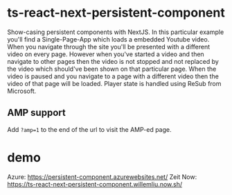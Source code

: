 # ts-react-next-persistent-component
Show-casing persistent components with NextJS.
In this particular example you'll find a Single-Page-App which loads a embedded Youtube video.
When you navigate through the site you'll be presented with a different video on every page.
However when you've started a video and then navigate to other pages then the video is not stopped and not replaced by the video which should've been shown on that particular page.
When the video is paused and you navigate to a page with a different video then the video of that page will be loaded.
Player state is handled using ReSub from Microsoft.

## AMP support
Add `?amp=1` to the end of the url to visit the AMP-ed page.

# demo
Azure: https://persistent-component.azurewebsites.net/
Zeit Now: https://ts-react-next-persistent-component.willemliu.now.sh/